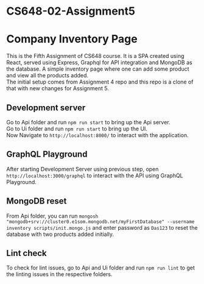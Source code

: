# CS648-02-Assignment5
 
# Company Inventory Page

This is the Fifth Assignment of CS648 course. It is a SPA created using React, served using Express, Graphql for API integration and MongoDB as the database. A simple inventory page where one can add some product and view all the products added.\
The initial setup comes from Assignment 4 repo and this repo is a clone of that with new changes for Assignment 5.

## Development server

Go to Api folder and run `npm run start` to bring up the Api server.\
Go to Ui folder and run `npm run start` to bring up the UI.\
Now Navigate to `http://localhost:8000/` to interact with the application.

## GraphQL Playground

After starting Development Server using previous step, open `http://localhost:3000/graphql` to interact with the API using GraphQL Playground.

## MongoDB reset

From Api folder, you can run `mongosh "mongodb+srv://cluster0.e1som.mongodb.net/myFirstDatabase" --username inventory scripts/init.mongo.js` and enter password as `Das123` to reset the database with two products added initially.

## Lint check

To check for lint issues, go to Api and Ui folder and run `npm run lint` to get the linting issues in the respective folders.
